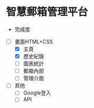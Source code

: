 # 智慧郵箱管理平台

* 完成度
- [ ] 畫面HTML+CSS
  - [x] 主頁
  - [x] 歷史紀錄
  - [ ] 圖表統計
  - [ ] 郵箱內部
  - [ ] 管理介面
- [ ] 其他
  - [ ] Google登入
  - [ ] API
